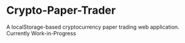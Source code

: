 # Crypto-Paper-Trader
A localStorage-based cryptocurrency paper trading web application. Currently Work-in-Progress 

